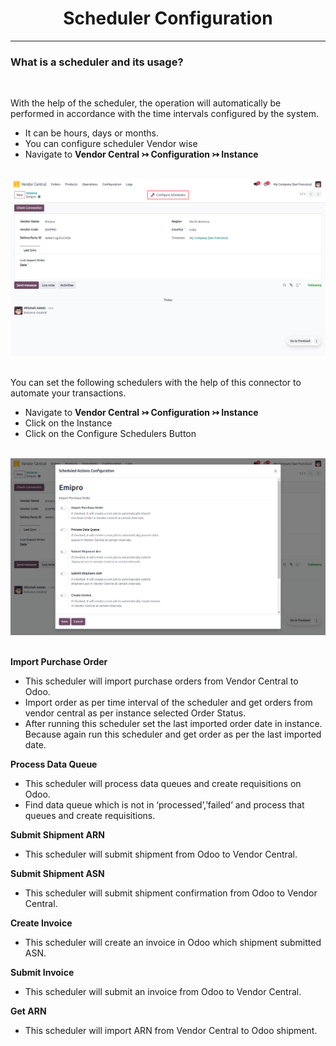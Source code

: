 <h1 align="center"><strong>  Scheduler Configuration </strong></h1>

<hr>

<h3> What is a scheduler and its usage?</h3>

<br/>

With the help of the scheduler, the operation will automatically be performed in accordance with the time intervals configured by the system.

* It can be hours, days or months.
* You can configure scheduler Vendor wise
* Navigate to **Vendor Central ↣ Configuration ↣ Instance**

<br/>

<div align="center">
  <img src="./images/VC-6.png" alt="">
</div>

<br/>

You can set the following schedulers with the help of this connector to automate your transactions.

* Navigate to **Vendor Central ↣ Configuration ↣ Instance**
* Click on the Instance
* Click on the Configure Schedulers Button

<br/>

<div align="center">
  <img src="./images/VC-7.png" alt="">
</div>

<br/>

**Import Purchase Order**
* This scheduler will import purchase orders from Vendor Central to Odoo.
* Import order as per time interval of the scheduler and get orders from vendor central as per instance selected Order Status.
* After running this scheduler set the last imported order date in instance. Because again run this scheduler and get order as per the last imported date.

**Process Data Queue**
* This scheduler will process  data queues and create requisitions on Odoo.
* Find data queue which is not in ‘processed’,’failed’ and process that queues and create requisitions.

**Submit Shipment ARN**
* This scheduler will submit shipment from Odoo to Vendor Central.

**Submit Shipment ASN**
* This scheduler will submit shipment confirmation from Odoo to Vendor Central.

**Create Invoice**
* This scheduler will create an invoice in Odoo which shipment submitted ASN.

**Submit Invoice**
* This scheduler will submit an invoice from Odoo to Vendor Central.

**Get ARN**
* This scheduler will import ARN from Vendor Central to Odoo shipment.
